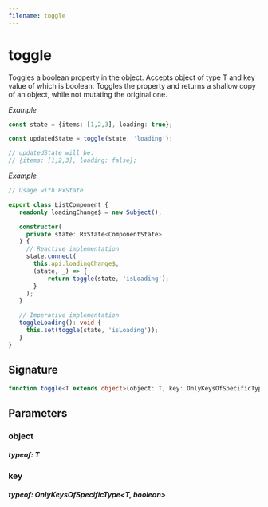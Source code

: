 ```yaml
---
filename: toggle
---
```


# toggle

Toggles a boolean property in the object.
Accepts object of type T and key value of which is boolean.
Toggles the property and returns a shallow copy of an object, while not mutating the original one.

_Example_

```TypeScript
const state = {items: [1,2,3], loading: true};

const updatedState = toggle(state, 'loading');

// updatedState will be:
// {items: [1,2,3], loading: false};
```

_Example_

```TypeScript
// Usage with RxState

export class ListComponent {
   readonly loadingChange$ = new Subject();

   constructor(
     private state: RxState<ComponentState>
   ) {
     // Reactive implementation
     state.connect(
       this.api.loadingChange$,
       (state, _) => {
           return toggle(state, 'isLoading');
       }
     );
   }

   // Imperative implementation
   toggleLoading(): void {
     this.set(toggle(state, 'isLoading'));
   }
}
```

## Signature

```TypeScript
function toggle<T extends object>(object: T, key: OnlyKeysOfSpecificType<T, boolean>): T
```

## Parameters

### object

##### typeof: T

### key

##### typeof: OnlyKeysOfSpecificType&#60;T, boolean&#62;
